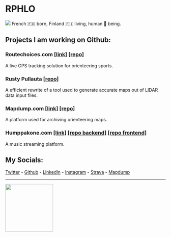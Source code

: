 # RPHLO

![](https://cdn.rphlo.com/heart_beating.gif) French 🇫🇷 born, Finland 🇫🇮 living, human 🧍 being.

## Projects I am working on Github:

### Routechoices.com [[link]](https://www.routechoices.com) [[repo]](https://github.com/routechoices)

A live GPS tracking solution for orienteering sports.

### Rusty Pullauta [[repo]](https://github.com/rphlo/rusty-pullauta)

A efficient rewrite of a tool used to generate accurate maps out of LIDAR data input files. 

### Mapdump.com [[link]](https://mapdump.com) [[repo]](https://github.com/rphlo/mapdump)

A platform used for archiving orienteering maps.

### Humppakone.com [[link]](https://humppakone.com) [[repo backend]](https://github.com/rphlo/nickelodeon-backend) [[repo frontend]](https://github.com/rphlo/nickelodeon-react-app)

A music streaming platform.

## My Socials:

[Twitter](https://twitter.com/rphlo) - [Github](https://github.com/rphlo) - [LinkedIn](https://www.linkedin.com/in/rphlo) - [Instagram](https://instagram.com/rphlo) - [Strava](https://strava.com/athletes/rphlo) - [Mapdump](https://mapdump.com/athletes/rphlo)

---
<a href="https://rphlo.com/"><img src="https://cdn.rphlo.com/qrweb.png" width="150px"/></a>
